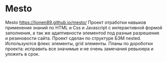 # Mesto
Mesto
https://lionen89.github.io/mesto/
Проект отработки навыков применения знаний по HTML и Css и Javascript с интерактивной формой заполнения, а так же адаптивности элементоd под разные разрешение и резиновости сайта.
Проект сделан по структуре БЭМ nested. Используются флекс элементы, grid элементы.
Планы по дороботки проекта: исправить все значимые и не очень замечания ревьюера и уложить в срок.
